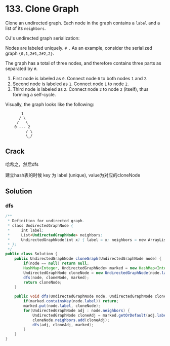 # 133. Clone Graph

 Clone an undirected graph. Each node in the graph contains a `label` and a list of its `neighbors`.

 

OJ's undirected graph serialization:

Nodes are labeled uniquely. `#` `,` As an example, consider the serialized graph `{0,1,2#1,2#2,2}`.

The graph has a total of three nodes, and therefore contains three parts as separated by `#`.

1. First node is labeled as `0`. Connect node `0` to both nodes `1` and `2`.
2. Second node is labeled as `1`. Connect node `1` to node `2`.
3. Third node is labeled as `2`. Connect node `2` to node `2` (itself), thus forming a self-cycle.

Visually, the graph looks like the following:

```
       1
      / \
     /   \
    0 --- 2
         / \
         \_/
```
## Crack

哈希之，然后dfs

建立hash表的时候 key 为 label (unique), value为对应的cloneNode

## Solution

### dfs

```java
/**
 * Definition for undirected graph.
 * class UndirectedGraphNode {
 *     int label;
 *     List<UndirectedGraphNode> neighbors;
 *     UndirectedGraphNode(int x) { label = x; neighbors = new ArrayList<UndirectedGraphNode>(); }
 * };
 */
public class Solution {
    public UndirectedGraphNode cloneGraph(UndirectedGraphNode node) {
        if(node == null) return null;
        HashMap<Integer, UndirectedGraphNode> marked = new HashMap<Integer, UndirectedGraphNode>();
        UndirectedGraphNode cloneNode = new UndirectedGraphNode(node.label);
        dfs(node, cloneNode, marked);
        return cloneNode;
    }
    
    public void dfs(UndirectedGraphNode node, UndirectedGraphNode cloneNode, HashMap<Integer, UndirectedGraphNode> marked) {
        if(marked.containsKey(node.label)) return;
        marked.put(node.label, cloneNode);
        for(UndirectedGraphNode adj : node.neighbors) {
            UndirectedGraphNode cloneAdj = marked.getOrDefault(adj.label, new UndirectedGraphNode(adj.label));
            cloneNode.neighbors.add(cloneAdj);
            dfs(adj, cloneAdj, marked);
        }
    }
}
```

